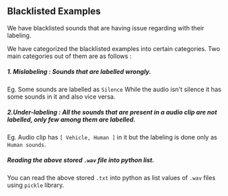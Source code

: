 ## Blacklisted Examples

We have blacklisted sounds that are having issue regarding with their labeling. 

We have categorized the blacklisted examples into certain categories. Two main categories out of them are as follows :

##### 1. Mislabeling : Sounds that are labelled wrongly. 
Eg. Some sounds are labelled as ```Silence``` While the audio isn't silence it has some sounds in it and also vice versa. 

##### 2.Under-labeling : All the sounds that are present in a audio clip are not labelled, only few among them are labelled.

Eg. Audio clip has ```[ Vehicle, Human ]``` in it but the labeling is done only as ```Human sounds```. 

##### Reading the above stored ```.wav``` file into python list. 

You  can read the above stored ```.txt``` into python as list values of ```.wav``` files using ```pickle``` library.

